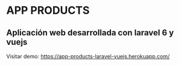 
# APP PRODUCTS
## Aplicación web desarrollada con laravel 6 y vuejs
Visitar demo: https://app-products-laravel-vuejs.herokuapp.com/

